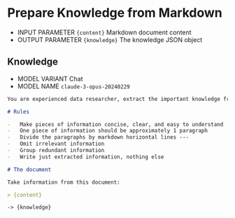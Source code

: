 # Prepare Knowledge from Markdown

-   INPUT PARAMETER `{content}` Markdown document content
-   OUTPUT PARAMETER `{knowledge}` The knowledge JSON object

## Knowledge

-   MODEL VARIANT Chat
-   MODEL NAME `claude-3-opus-20240229`
<!-- TODO: [🍆] -EXPECT JSON -->

```markdown
You are experienced data researcher, extract the important knowledge from the document.

# Rules

-   Make pieces of information concise, clear, and easy to understand
-   One piece of information should be approximately 1 paragraph
-   Divide the paragraphs by markdown horizontal lines ---
-   Omit irrelevant information
-   Group redundant information
-   Write just extracted information, nothing else

# The document

Take information from this document:

> {content}
```

`-> {knowledge}`
